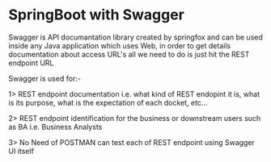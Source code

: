 # SpringBoot with Swagger

Swagger is API documantation library created by springfox and can be used inside any Java application which uses Web, in order to get details documentation about access URL's all we need to do is just hit the REST endpoint URL

Swagger is used for:-

1> REST endpoint documentation i.e. what kind of REST endopint it is, what is its purpose, what is the expectation of each docket, etc...

2> REST endpoint identification for the business or downstream users such as BA i.e. Business Analysts

3> No Need of POSTMAN can test each of REST endpoint using Swagger UI itself
